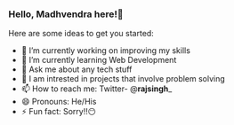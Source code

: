 ### Hello, Madhvendra here!👋



Here are some ideas to get you started:

- 🔭 I’m currently working on improving my skills
- 🌱 I’m currently learning Web Development 
- 💬 Ask me about any tech stuff
- 💭 I am intrested in projects that involve problem solving
- 📫 How to reach me: Twitter- @__rajsingh___
- 😄 Pronouns: He/His
- ⚡ Fun fact: Sorry!!😶

